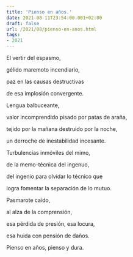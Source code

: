 ```yaml
---
title: 'Pienso en años.'
date: 2021-08-11T23:54:00.001+02:00
draft: false
url: /2021/08/pienso-en-anos.html
tags: 
- 2021
---
```


El vertir del espasmo,

gélido maremoto incendiario,

paz en las causas destructivas

de esa implosión convergente.

  

Lengua balbuceante,

valor incomprendido pisado por patas de araña,

tejido por la mañana destruido por la noche,

un derroche de inestabilidad incesante.

  

Turbulencias inmóviles del mimo,

de la memo-técnica del ingenuo,

del ingenio para olvidar lo técnico que

logra fomentar la separación de lo mutuo.

  

Pasmarote caído,

al alza de la comprensión,

esa pérdida de presión, esa locura,

esa huida con pensión de daños.

  

Pienso en años, pienso y dura.
